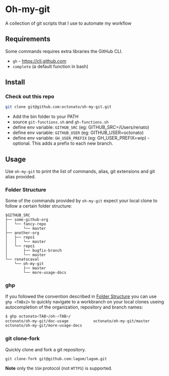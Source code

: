 # Oh-my-git

A collection of git scripts that I use to automate my workflow

## Requirements

Some commands requires extra libraries the GitHub CLI.

* `gh`  - https://cli.github.com
* `complete` (a default function in bash)

## Install

### Check out this repo

```bash
git clone git@github.com:octonato/oh-my-git.git
```

* Add the bin folder to your PATH
* source `git-functions.sh` and `gh-functions.sh`
* define env variable: `GITHUB_SRC` (eg: GITHUB_SRC=/Users/renato)
* define env variable: `GITHUB_USER` (eg: GITHUB_USER=octonato)
* define env variable: `GH_USER_PREFIX` (eg: GH_USER_PREFIX=wip) - optional. This adds a prefix to each new branch.

## Usage

Use `oh-my-git` to print the list of commands, alias, git extensions and git alias provided.

### Folder Structure

Some of the commands provided by `oh-my-git` expect your local clone to follow a certain folder structure:

```
$GITHUB_SRC
├── some-github-org
│   └── fancy-repo
│       └── master
├── another-org
│   ├── repo1
│   │   └── master
│   └── repo1
│       ├── bugfix-branch
│       └── master
└── renatocaval
    └── oh-my-git
        ├── master
        └── more-usage-docs

```


### ghp

If you followed the convention described in [Folder Structure](#Folder-Structure) you can use `ghp <TABx2>` to quickly navigate to a workbranch on your local clones useing autocompletion of the organization, repository and branch names:

```bash
$ ghp octonato<TAB>/oh-<TAB>/ 
octonato/oh-my-git/doc-usage           octonato/oh-my-git/master
octonato/oh-my-git/more-usage-docs
```

### git clone-fork

Quickly clone and fork a git repository. 

```
git clone-fork git@github.com:lagom/lagom.git
```

**Note** only the `SSH` protocol (not `HTTPS`) is supported.
